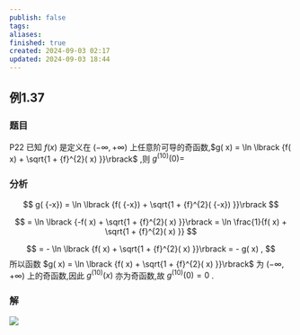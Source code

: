 ```yaml
---
publish: false
tags: 
aliases: 
finished: true
created: 2024-09-03 02:17
updated: 2024-09-03 18:44
---
```

## 例1.37
### 题目
P22 已知 $f( x)$ 是定义在 $( {-\infty , + \infty })$ 上任意阶可导的奇函数,$g( x) = \ln \lbrack {f( x) + \sqrt{1 + {f}^{2}( x) }}\rbrack$ ,则 ${g}^{( {10}) }( 0) =$
### 分析
$$
g( {-x}) = \ln \lbrack {f( {-x}) + \sqrt{1 + {f}^{2}( {-x}) }}\rbrack
$$

$$
= \ln \lbrack {-f( x) + \sqrt{1 + {f}^{2}( x) }}\rbrack = \ln \frac{1}{f( x) + \sqrt{1 + {f}^{2}( x) }}
$$

$$
= - \ln \lbrack {f( x) + \sqrt{1 + {f}^{2}( x) }}\rbrack = - g( x) ,
$$
所以函数 $g( x) = \ln \lbrack {f( x) + \sqrt{1 + {f}^{2}( x) }}\rbrack$ 为 $( {-\infty , + \infty })$ 上的奇函数,因此 ${g}^{( {10}) }( x)$ 亦为奇函数,故 ${g}^{( {10}) }( 0) = 0$ . 

### 解
![](https://img.hwenyi.live/202409041803198.webp)

